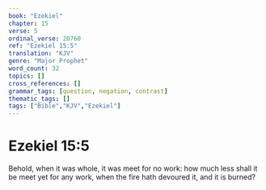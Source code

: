 ```yaml
---
book: "Ezekiel"
chapter: 15
verse: 5
ordinal_verse: 20760
ref: "Ezekiel 15:5"
translation: "KJV"
genre: "Major Prophet"
word_count: 32
topics: []
cross_references: []
grammar_tags: [question, negation, contrast]
thematic_tags: []
tags: ["Bible","KJV","Ezekiel"]
---
```


# Ezekiel 15:5

Behold, when it was whole, it was meet for no work: how much less shall it be meet yet for any work, when the fire hath devoured it, and it is burned?
